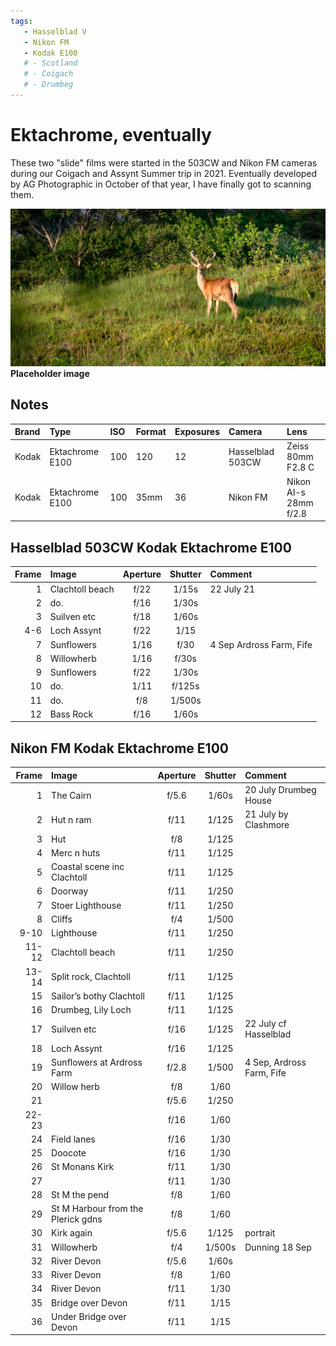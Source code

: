 ```yaml
---
tags:
   - Hasselblad V
   - Nikon FM
   - Kodak E100
   # - Scotland
   # - Coigach
   # - Drumbeg
---
```


# Ektachrome, eventually

These two "slide" films were started in the 503CW and Nikon FM cameras during our Coigach and Assynt Summer trip in 2021. Eventually developed by AG Photographic in October of that year, I have finally got to scanning them.

![](/img/DSF8099.jpg)
**Placeholder image**

## Notes

Brand|Type|ISO|Format|Exposures|Camera|Lens
:----|:---|:--|:-----|:--------|:-----|:----
Kodak|Ektachrome E100|100|120|12|Hasselblad 503CW|Zeiss 80mm F2.8 C
Kodak|Ektachrome E100|100|35mm|36|Nikon FM|Nikon AI-s 28mm f/2.8 

## Hasselblad 503CW Kodak Ektachrome E100

Frame|Image|Aperture|Shutter|Comment
----:|:----|:----:|:----:|:-----
1|Clachtoll beach|f/22|1/15s|22 July 21
2|do.|f/16|1/30s
3|Suilven etc|f/18|1/60s
4-6|Loch Assynt|f/22|1/15
7|Sunflowers|1/16|f/30|4 Sep Ardross Farm, Fife
8|Willowherb|1/16|f/30s
9|Sunflowers|f/22|1/30s
10|do.|1/11|f/125s
11|do.|f/8|1/500s
12|Bass Rock|f/16|1/60s 

## Nikon FM Kodak Ektachrome E100

Frame|Image|Aperture|Shutter|Comment
----:|:----|:----:|:----:|:-----
1|The Cairn|f/5.6|1/60s|20 July Drumbeg House 
2|Hut n ram|f/11|1/125|21 July by Clashmore
3|Hut|f/8|1/125
4|Merc n huts|f/11|1/125
5|Coastal scene inc Clachtoll|f/11|1/125
6|Doorway|f/11|1/250
7|Stoer Lighthouse|f/11|1/250
8|Cliffs|f/4|1/500
9-10|Lighthouse|f/11|1/250
11-12|Clachtoll beach|f/11|1/250
13-14|Split rock, Clachtoll|f/11|1/125
15|Sailor’s bothy Clachtoll|f/11|1/125
16|Drumbeg, Lily Loch|f/11|1/125
17|Suilven etc|f/16|1/125|22 July cf Hasselblad
18|Loch Assynt|f/16|1/125
19|Sunflowers at Ardross Farm|f/2.8|1/500|4 Sep, Ardross Farm, Fife
20|Willow herb| f/8|1/60
21||f/5.6|1/250 
22-23||f/16|1/60
24|Field lanes|f/16|1/30 
25|Doocote|f/16|1/30 
26|St Monans Kirk|f/11|1/30 
27||f/11|1/30
28|St M the pend|f/8|1/60 
29|St M Harbour from the Plerick gdns|f/8|1/60 
30|Kirk again |f/5.6|1/125 |portrait
31|Willowherb|f/4|1/500s|Dunning 18 Sep 
32|River Devon|f/5.6|1/60s 
33|River Devon|f/8|1/60
34|River Devon|f/11|1/30
35|Bridge over Devon|f/11|1/15|
36|Under Bridge over Devon|f/11|1/15 
